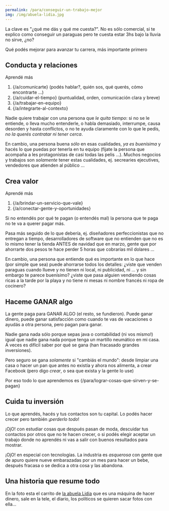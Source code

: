 ```yaml
---
permalink: /para/conseguir-un-trabajo-mejor
img: /img/abuela-lidia.jpg
---
```

La clave es "¿qué me dás y qué me cuesta?". No es sólo comercial, si te explico como conseguir un paraguas pero te cuesta estar 3hs bajo la lluvia no sirve, ¿no?

Qué podés mejorar para avanzar tu carrera, más importante primero

## Conducta y relaciones

Aprendé más
1. {/a/comunicarte} (podés hablar?, quién sos, qué querés, cómo encontrarte ...)
2. {/a/cuidar-el-tiempo} (puntualidad, orden, comunicación clara y breve)
3. {/a/trabajar-en-equipo}
4. {/a/integrarte-al-contexto}

Nadie quiere trabajar con una persona que _le quita tiempo_: si no se le entiende, o lleva mucho entenderle, o habla demasiado, interrumpe, causa desorden y hasta conflictos, o no te ayuda claramente con lo que le pedís, _no la querés contratar ni tener cerca_.

En cambio, una persona buena _sólo_ en esas cualidades, _ya es buenísima_ y hacés lo que puedas por tenerla en tu equipo (fijate la persona que acompaña a les protagonistas de casi todas las pelis ...).
Muchos negocios y trabajos son _solamente_ tener estas cualidades, ej. secrearies ejecutives, vendedores que atienden al público ...

## Crea valor
Aprendé más 
1. {/a/brindar-un-servicio-que-vale}
2. {/a/conectar-gente-y-oportunidades}

Si no entendés por qué te pagan (o entendés mal) la persona que te paga no te va a querer pagar más.

Pasa más seguido de lo que debería, ej. diseñadores perfeccionistas que no entregan a tiempo, desarrolladores de software que no entienden que no es lo mismo tener la tienda ANTES de navidad que en marzo, gente que por ahorrarte dos pesos te hace perder 5 horas que cobrarías mil dolares ...

En cambio, una persona que entiende qué es importante en lo que hace (por simple que sea) puede ahorrarse todos los detalles: ¿viste que venden paraguas cuando llueve y no tienen ni local, ni publicidad, ni ... y sin embargo te parece buenísimo? ¿viste que pasa alguien vendiendo cosas ricas a la tarde por la playa y no tiene ni mesas ni nombre francés ni ropa de cocinero?

## Haceme GANAR algo

La gente paga para GANAR ALGO (el resto, se fundieron). Puede ganar dinero, puede ganar satisfacción como cuando te vas de vacaciones o ayudás a otra persona, pero pagan para ganar.

Nadie gana nada sólo porque sepas java o contabilidad (ni vos mismo!) igual que nadie gana nada porque tenga un martillo neumático en mi casa. A veces es difícil saber por qué se gana (han fracasado grandes inversiones).

Pero seguro se gana _solamente_ si "cambiás el mundo": desde limpiar una casa o hacer un pan que antes no existía y ahora nos alimenta, a crear Facebook (pero digo _crear_, o sea que exista y la gente lo use)

Por eso todo lo que aprendemos es {/para/lograr-cosas-que-sirven-y-se-pagan}

## Cuida tu inversión

Lo que aprendés, hacés y tus contactos son tu capital. Lo podés hacer crecer pero también ¡_perderlo todo_!

¡OjO! con estudiar cosas que después pasan de moda, descuidar tus contactos por otros que no te hacen crecer, o si podés elegir aceptar un trabajo donde no aprendés ni vas a salir con buenos resultados para mostrar.

¡OjO! en especial con tecnologías. La industria es _asquerosa_ con gente que de apuro quiere nueve embarazadas por un mes para hacer un bebe, después fracasa o se dedica a otra cosa y las abandona. 

## Una historia que resume todo

En la foto esta el carrito de [la abuela Lidia](https://www.clarin.com/ciudades/rio-abuela-lidia-estreno-carrito_0_rJdY6VjDXg.html) que es una máquina de hacer dinero, sale en la tele, el diario, los políticos se quieren sacar fotos con ella...

